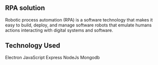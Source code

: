 ## RPA solution
Robotic process automation (RPA) is a software technology that makes it easy to build, deploy, and manage software robots that emulate humans actions interacting with digital systems and software.

## Technology Used

Electron
JavaScript
Express
NodeJs
Mongodb
